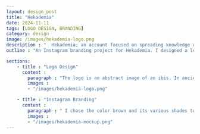 ```yaml
---
layout: design_post
title: "Hekademia"
date: 2024-11-11
tags: [LOGO DESIGN, BRANDING]
category: design
image: /images/hekademia-logo.png
description : "  Hekademia; an account focused on spreading knowledge on literature and philosophy. "
outline : "An Instagram branding project for Hekademia. I designed a logo and  a cohesive elegant academic style,  to meet the client’s target audience. "

sections:
    - title : "Logo Design"
      content : 
        paragraph : "The logo is an abstract image of an ibis. In ancient Egypt, the ibis held significant symbolic meaning, primarily associated with wisdom, knowledge, and writing. The sacred ibis, with its distinctive curved beak and long legs, was often linked to Thoth, the Egyptian god of wisdom, writing, science, and judgment.  This connection gave the bird a sacred status, especially in  intellectual and spiritual pursuits."
        images :
        - "/images/hekademia-logo.png"

    - title : "Instagram Branding"
      content : 
        paragraph : " I chose the color brown and its various shades to give the brand a very neutral elegant feel. Serif fonts were also used to add to the formal persona."
        images : 
        - "/images/hekademia-mockup.png"
---
```





